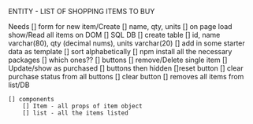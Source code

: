 ENTITY - LIST OF SHOPPING ITEMS TO BUY

Needs
    [] form for new item/Create
        [] name, qty, units
    [] on page load show/Read all items on DOM
    [] SQL DB
        [] create table 
            [] id, name varchar(80), qty (decimal nums), units varchar(20)
            [] add in some starter data as template
            [] sort alphabetically
    [] npm install all the necessary packages
        [] which ones??
    [] buttons
        [] remove/Delete single item
        [] Update/show as purchased
            [] buttons then hidden
        []reset button
            [] clear purchase status from all buttons
        [] clear button
            [] removes all items from list/DB
    
    [] components
        [] Item - all props of item object
        [] list - all the items listed
        

    